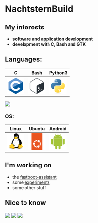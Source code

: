 # NachtsternBuild 
## My interests 
- **software and application development**
- **development with C, Bash and GTK**
## Languages:
| C | Bash | Python3 |
|----------|----------|----------|
|  <img src="https://github.com/devicons/devicon/blob/master/icons/c/c-original.svg" title="C"  alt="C" width="55" height="55"/> |  <img src="https://github.com/devicons/devicon/blob/master/icons/bash/bash-plain.svg" title="Bash"  alt="Bash" width="55" height="55"/> |  <img src="https://github.com/devicons/devicon/blob/master/icons/python/python-original.svg" title="Python"  alt="Python" width="55" height="55"/>

<p align="left"><img align="center" src="https://github-readme-stats.vercel.app/api/top-langs?username=NachtsternBuild&hide_border=false&no-bg=true&no-frame=true&layout=compact&theme=neon"/> </p>

### OS:
| Linux | Ubuntu | Android |
|----------|----------|----------|
| <img src="https://github.com/devicons/devicon/blob/master/icons/linux/linux-original.svg" title="Linux" alt="Linux" width="55" height="55"/> | <img src="https://github.com/devicons/devicon/blob/master/icons/ubuntu/ubuntu-original.svg" title="Ubuntu" alt="Ubuntu" width="55" height="55"/> | <img src="https://github.com/devicons/devicon/blob/master/icons/android/android-original.svg" title="Android" alt="Android" width="55" height="55"/> |

## I'm working on
- the [fastboot-assistant](https://github.com/NachtsternBuild/fastboot-assistant)
- some [experiments](https://github.com/NachtsternBuild/Experimente)
- some other stuff

## Nice to know
<div align="left">
<img align="center" src="http://github-profile-summary-cards.vercel.app/api/cards/profile-details?username=NachtsternBuild&theme=2077" height="180em" />
<img align="center" src="http://github-profile-summary-cards.vercel.app/api/cards/stats?username=NachtsternBuild&theme=2077" height="180em" />
<!---<img align="center" src="http://github-profile-summary-cards.vercel.app/api/cards/most-commit-language?username=NachtsternBuild&theme=2077" height="180em" />
<img align="center" src="http://github-profile-summary-cards.vercel.app/api/cards/repos-per-language?username=NachtsternBuild&theme=2077" height="180em" />
--->
<img align="center" src="http://github-profile-summary-cards.vercel.app/api/cards/productive-time?username=NachtsternBuild&theme=2077" height="180em" />
</div>
